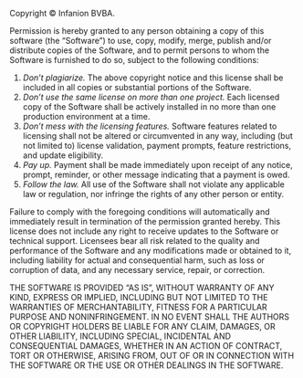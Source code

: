 Copyright © Infanion BVBA.

Permission is hereby granted to any person obtaining a copy of this software (the “Software”) to use, copy, modify, merge, publish and/or distribute copies of the Software, and to permit persons to whom the Software is furnished to do so, subject to the following conditions:

1. *Don’t plagiarize.* The above copyright notice and this license shall be included in all copies or substantial portions of the Software.
2. *Don’t use the same license on more than one project.* Each licensed copy of the Software shall be actively installed in no more than one production environment at a time.
3. *Don’t mess with the licensing features.* Software features related to licensing shall not be altered or circumvented in any way, including (but not limited to) license validation, payment prompts, feature restrictions, and update eligibility.
4. *Pay up.* Payment shall be made immediately upon receipt of any notice, prompt, reminder, or other message indicating that a payment is owed.
5. *Follow the law.* All use of the Software shall not violate any applicable law or regulation, nor infringe the rights of any other person or entity.

Failure to comply with the foregoing conditions will automatically and immediately result in termination of the permission granted hereby. This license does not include any right to receive updates to the Software or technical support. Licensees bear all risk related to the quality and performance of the Software and any modifications made or obtained to it, including liability for actual and consequential harm, such as loss or corruption of data, and any necessary service, repair, or correction.

THE SOFTWARE IS PROVIDED “AS IS”, WITHOUT WARRANTY OF ANY KIND, EXPRESS OR IMPLIED, INCLUDING BUT NOT LIMITED TO THE WARRANTIES OF MERCHANTABILITY, FITNESS FOR A PARTICULAR PURPOSE AND NONINFRINGEMENT. IN NO EVENT SHALL THE AUTHORS OR COPYRIGHT HOLDERS BE LIABLE FOR ANY CLAIM, DAMAGES, OR OTHER LIABILITY, INCLUDING SPECIAL, INCIDENTAL AND CONSEQUENTIAL DAMAGES, WHETHER IN AN ACTION OF CONTRACT, TORT OR OTHERWISE, ARISING FROM, OUT OF OR IN CONNECTION WITH THE SOFTWARE OR THE USE OR OTHER DEALINGS IN THE SOFTWARE.